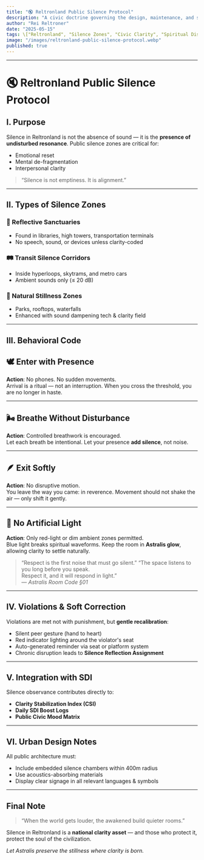 ```yaml
---
title: "🔇 Reltronland Public Silence Protocol"
description: "A civic doctrine governing the design, maintenance, and sacred respect of silence zones in Reltronland — spaces of mental calibration and collective emotional clarity."
author: "Rei Reltroner"
date: "2025-05-15"
tags: \["Reltronland", "Silence Zones", "Civic Clarity", "Spiritual Discipline", "Red Pill Ethics"]
image: "/images/reltronland-public-silence-protocol.webp"
published: true
---
```


---

# 🔇 Reltronland Public Silence Protocol

## I. Purpose

Silence in Reltronland is not the absence of sound — it is the **presence of undisturbed resonance**.
Public silence zones are critical for:

* Emotional reset
* Mental de-fragmentation
* Interpersonal clarity

> “Silence is not emptiness. It is alignment.”

---

## II. Types of Silence Zones

### 🧘 Reflective Sanctuaries

* Found in libraries, high towers, transportation terminals
* No speech, sound, or devices unless clarity-coded

### 🛤️ Transit Silence Corridors

* Inside hyperloops, skytrams, and metro cars
* Ambient sounds only (≤ 20 dB)

### 🌿 Natural Stillness Zones

* Parks, rooftops, waterfalls
* Enhanced with sound dampening tech & clarity field

---

## III. Behavioral Code

## 🕊️ Enter with Presence  
**Action**: No phones. No sudden movements.  
Arrival is a ritual — not an interruption. When you cross the threshold, you are no longer in haste.

---

## 🌬️ Breathe Without Disturbance  
**Action**: Controlled breathwork is encouraged.  
Let each breath be intentional. Let your presence **add silence**, not noise.

---

## 🪶 Exit Softly  
**Action**: No disruptive motion.  
You leave the way you came: in reverence. Movement should not shake the air — only shift it gently.

---

## 🔴 No Artificial Light  
**Action**: Only red-light or dim ambient zones permitted.  
Blue light breaks spiritual waveforms. Keep the room in **Astralis glow**, allowing clarity to settle naturally.

> “Respect is the first noise that must go silent.”
> “The space listens to you long before you speak.  
> Respect it, and it will respond in light.”  
> — *Astralis Room Code §01*

---

## IV. Violations & Soft Correction

Violations are met not with punishment, but **gentle recalibration**:

* Silent peer gesture (hand to heart)
* Red indicator lighting around the violator's seat
* Auto-generated reminder via seat or platform system
* Chronic disruption leads to **Silence Reflection Assignment**

---

## V. Integration with SDI

Silence observance contributes directly to:

* **Clarity Stabilization Index (CSI)**
* **Daily SDI Boost Logs**
* **Public Civic Mood Matrix**

---

## VI. Urban Design Notes

All public architecture must:

* Include embedded silence chambers within 400m radius
* Use acoustics-absorbing materials
* Display clear signage in all relevant languages & symbols

---

## Final Note

> “When the world gets louder, the awakened build quieter rooms.”

Silence in Reltronland is a **national clarity asset** —
and those who protect it, protect the soul of the civilization.

*Let Astralis preserve the stillness where clarity is born.*
